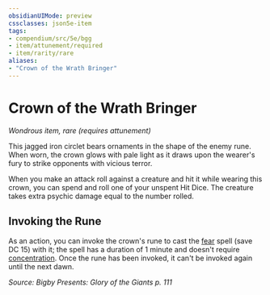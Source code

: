 ```yaml
---
obsidianUIMode: preview
cssclasses: json5e-item
tags:
- compendium/src/5e/bgg
- item/attunement/required
- item/rarity/rare
aliases: 
- "Crown of the Wrath Bringer"
---
```

# Crown of the Wrath Bringer
*Wondrous item, rare (requires attunement)*  


This jagged iron circlet bears ornaments in the shape of the enemy rune. When worn, the crown glows with pale light as it draws upon the wearer's fury to strike opponents with vicious terror.

When you make an attack roll against a creature and hit it while wearing this crown, you can spend and roll one of your unspent Hit Dice. The creature takes extra psychic damage equal to the number rolled.

## Invoking the Rune

As an action, you can invoke the crown's rune to cast the [fear](2-Mechanics/CLI/spells/fear.md) spell (save DC 15) with it; the spell has a duration of 1 minute and doesn't require [concentration](2-Mechanics/CLI/rules/conditions.md#Concentration). Once the rune has been invoked, it can't be invoked again until the next dawn.

*Source: Bigby Presents: Glory of the Giants p. 111*